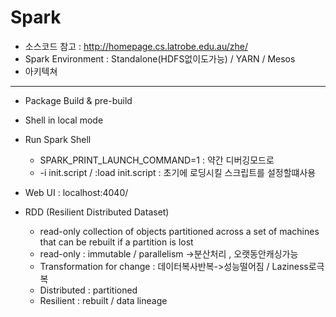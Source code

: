 # Spark
- 소스코드 참고 : http://homepage.cs.latrobe.edu.au/zhe/
- Spark Environment : Standalone(HDFS없이도가능) / YARN / Mesos
- 아키텍쳐

---

- Package Build & pre-build
- Shell in local mode
- Run Spark Shell
   - SPARK_PRINT_LAUNCH_COMMAND=1 : 약간 디버깅모드로
   - -i init.script / :load init.script : 초기에 로딩시킬 스크립트를 설정할떄사용
- Web UI : localhost:4040/

- RDD (Resilient Distributed Dataset)
   - read-only collection of objects partitioned across a set of machines that can be rebuilt if a partition is lost
   - read-only : immutable / parallelism ->분산처리 , 오랫동안캐싱가능
   - Transformation for change : 데이터복사반복->성능떨어짐  / Laziness로극복
   - Distributed : partitioned
   - Resilient : rebuilt / data lineage
